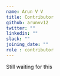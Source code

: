 ```yaml
---
name: Arun V V
title: Contributor
github: arunvv12
twitter: ""
linkedin: ""
slack: ""
joining_date: ""
role : contributor
---
```


Still waiting for this
